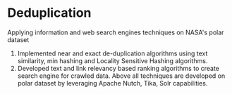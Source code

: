# Deduplication
Applying information and web search engines techniques on NASA's polar dataset 
1. Implemented near and exact de-duplication algorithms using text similarity, min hashing and Locality Sensitive Hashing algorithms. 
2. Developed text and link relevancy based ranking algorithms to create search engine for crawled data.  Above all techniques are developed on polar dataset by leveraging Apache Nutch, Tika, Solr capabilities.
